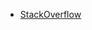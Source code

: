- [StackOverflow](https://stackoverflow.com/)
<!-- - [MDN WebDocs](https://developer.mozilla.org/en-US/) -->





